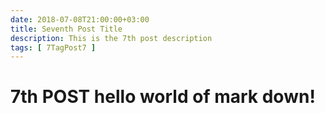 ```yaml
---
date: 2018-07-08T21:00:00+03:00
title: Seventh Post Title
description: This is the 7th post description
tags: [ 7TagPost7 ]
---
```

# 7th POST **hello world** of mark down!